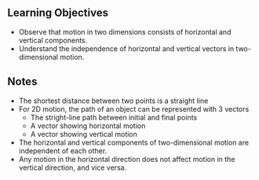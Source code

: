 ## Learning Objectives
- Observe that motion in two dimensions consists of horizontal and vertical components.
- Understand the independence of horizontal and vertical vectors in two-dimensional motion.

## Notes
- The shortest distance between two points is a straight line
- For 2D motion, the path of an object can be represented with 3 vectors
  - The stright-line path between initial and final points
  - A vector showing horizontal motion
  - A vector showing vertical motion
- The horizontal and vertical components of two-dimensional motion are independent of each other.
- Any motion in the horizontal direction does not affect motion in the vertical direction, and vice versa.
